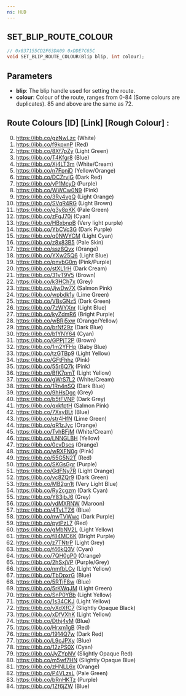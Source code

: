 ```yaml
---
ns: HUD
---
```

## SET_BLIP_ROUTE_COLOUR

```c
// 0x837155CD2F63DA09 0xDDE7C65C
void SET_BLIP_ROUTE_COLOUR(Blip blip, int colour);
```


## Parameters
* **blip**: The blip handle used for setting the route.
* **colour**: Colour of the route, ranges from 0-84 (Some colours are duplicates). 85 and above are the same as 72.

## Route Colours [ID] [Link] [Rough Colour] :
0. https://ibb.co/gzNwLzc (White)
1. https://ibb.co/f9kpxnP (Red)
2. https://ibb.co/8Xf7pZy (Light Green)
3. https://ibb.co/T4Kfgr8 (Blue)
4. https://ibb.co/Xj4LT3m (White/Cream)
5. https://ibb.co/n7FpnjD (Yellow/Orange)
6. https://ibb.co/DCZrvjG (Dark Red)
7. https://ibb.co/yP1McyD (Purple)
8. https://ibb.co/WWCw0N9 (Pink)
9. https://ibb.co/3Ry4vgQ (Light Orange)
10. https://ibb.co/SVqR4RG (Light Brown)
11. https://ibb.co/g3y8pKK (Pale Green)
12. https://ibb.co/zFqJ70j (Cyan)
13. https://ibb.co/HBxbnpB (Very light purple)
14. https://ibb.co/YbCVc3G (Dark Purple)
15. https://ibb.co/q0NWYCM (Light Cyan)
16. https://ibb.co/z8x83B5 (Pale Skin)
17. https://ibb.co/ssz8Qvx (Orange)
18. https://ibb.co/YXw25Q6 (Light Blue)
19. https://ibb.co/pnvbG0m (Pink/Purple)
20. https://ibb.co/stXL1rH (Dark Cream)
21. https://ibb.co/31yT9V5 (Brown)
22. https://ibb.co/k3HCh7x (Grey)
23. https://ibb.co/JjwDw7X (Salmon Pink)
24. https://ibb.co/wpbdk1y (Lime Green)
25. https://ibb.co/VBsGNz5 (Dark Green)
26. https://ibb.co/7zWYXnr (Light Blue)
27. https://ibb.co/kyZdmR6 (Bright Purple)
28. https://ibb.co/wBRj5xw (Orange/Yellow)
29. https://ibb.co/brNf29z (Dark Blue)
30. https://ibb.co/b1YNY64 (Cyan)
31. https://ibb.co/GPPjT2P (Brown)
32. https://ibb.co/1m2YFHp (Baby Blue)
33. https://ibb.co/tzGTBp9 (Light Yellow)
34. https://ibb.co/GFtFhhz (Pink)
35. https://ibb.co/55r6Q7k (Pink)
36. https://ibb.co/BfK7pmT (Light Yellow)
37. https://ibb.co/gWrS7L2 (White/Cream)
38. https://ibb.co/1Rn4nSQ (Dark Blue)
39. https://ibb.co/9hHsDgc (Grey)
40. https://ibb.co/b5tFVNP (Dark Grey)
41. https://ibb.co/qxkfptH (Salmon Pink)
42. https://ibb.co/7XsyBLt (Blue)
43. https://ibb.co/str4HfN (Lime Green)
44. https://ibb.co/qR1zJyc (Orange)
45. https://ibb.co/TvhBFjM (White/Cream)
46. https://ibb.co/LNNGLBH (Yellow)
47. https://ibb.co/0cvDscs (Orange)
48. https://ibb.co/wRXFN0g (Pink)
49. https://ibb.co/55G5N2T (Red)
50. https://ibb.co/SKGsGgr (Purple)
51. https://ibb.co/GdFNy7R (Light Orange)
52. https://ibb.co/vc8ZQr9 (Dark Green)
53. https://ibb.co/MB2gn1t (Very Light Blue)
54. https://ibb.co/Ry2cgzm (Dark Cyan)
55. https://ibb.co/Y83jbJ6 (Grey)
56. https://ibb.co/ydMXRNW (Maroon)
57. https://ibb.co/4TvLTZ6 (Blue)
58. https://ibb.co/nwTVWwc (Dark Purple)
59. https://ibb.co/pytPzL7 (Red)
60. https://ibb.co/gMbNV2L (Light Yellow)
61. https://ibb.co/f84MC6K (Bright Purple)
62. https://ibb.co/z7TNtrP (Light Grey)
63. https://ibb.co/f46kQ3V (Cyan)
64. https://ibb.co/7QH0gP0 (Orange)
65. https://ibb.co/2hSxjVP (Purple/Grey)
66. https://ibb.co/nmfbLCv (Light Yellow)
67. https://ibb.co/TbDpxrG (Blue)
68. https://ibb.co/5RTjF8w (Blue)
69. https://ibb.co/5rKWqJM (Light Green)
70. https://ibb.co/SnP0YBb (Light Yellow)
71. https://ibb.co/1s34CKJ (Light Yellow)
72. https://ibb.co/vXdXfC7 (Slightly Opaque Black)
73. https://ibb.co/xDfVXhK (Light Yellow)
74. https://ibb.co/Dthj4yM (Blue)
75. https://ibb.co/Hrxm1gB (Red)
76. https://ibb.co/1914Q7w (Dark Red)
77. https://ibb.co/L9cJPXy (Blue)
78. https://ibb.co/12zPS0X (Cyan)
79. https://ibb.co/JyZYpNV (Slightly Opaque Red)
80. https://ibb.co/m5wf7HN (Slightly Opaque Blue)
81. https://ibb.co/zHNLL6x (Orange)
82. https://ibb.co/P4VLzsL (Pale Green)
83. https://ibb.co/bRnHKTz (Purple)
84. https://ibb.co/1Zf6jZW (Blue)
